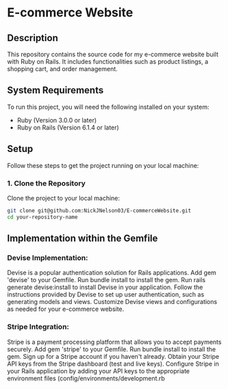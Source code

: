 # E-commerce Website

## Description
This repository contains the source code for my e-commerce website built with Ruby on Rails. It includes functionalities such as product listings, a shopping cart, and order management.

## System Requirements
To run this project, you will need the following installed on your system:
- Ruby (Version 3.0.0 or later)
- Ruby on Rails (Version 6.1.4 or later)

## Setup
Follow these steps to get the project running on your local machine:

### 1. Clone the Repository
Clone the project to your local machine:
```bash
git clone git@github.com:NickJNelson03/E-commerceWebsite.git
cd your-repository-name
```

## Implementation within the Gemfile
### Devise Implementation:
Devise is a popular authentication solution for Rails applications.
Add gem 'devise' to your Gemfile.
Run bundle install to install the gem.
Run rails generate devise:install to install Devise in your application.
Follow the instructions provided by Devise to set up user authentication, such as generating models and views.
Customize Devise views and configurations as needed for your e-commerce website.
### Stripe Integration:
Stripe is a payment processing platform that allows you to accept payments securely.
Add gem 'stripe' to your Gemfile.
Run bundle install to install the gem.
Sign up for a Stripe account if you haven't already.
Obtain your Stripe API keys from the Stripe dashboard (test and live keys).
Configure Stripe in your Rails application by adding your API keys to the appropriate environment files (config/environments/development.rb
